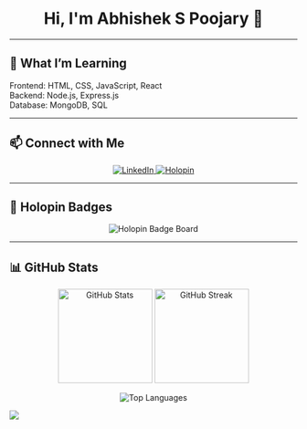 <h1 align="center">Hi, I'm Abhishek S Poojary 👋</h1>

---

## 🌱 What I’m Learning  
<p>
  Frontend: HTML, CSS, JavaScript, React <br>
  Backend: Node.js, Express.js <br>
  Database: MongoDB, SQL
</p>

---

## 📫 Connect with Me  
<p align="center">
  <a href="https://www.linkedin.com/in/abhishek-s-poojary-a8385a296/" target="_blank">
    <img src="https://img.shields.io/badge/LinkedIn-0A66C2?style=for-the-badge&logo=linkedin&logoColor=white" alt="LinkedIn"/>
  </a>
  <a href="https://holopin.io/@abhishekpoojary" target="_blank">
    <img src="https://img.shields.io/badge/Holopin-5CDB95?style=for-the-badge&logo=holopin&logoColor=white" alt="Holopin"/>
  </a>
</p>

---

## 🎨 Holopin Badges  
<p align="center">
  <img src="https://holopin.me/abhishekpoojary" alt="Holopin Badge Board"/>
</p>

---

## 📊 GitHub Stats  
<p align="center">
  <img src="https://github-readme-stats.vercel.app/api?username=AbhishekPoojary&show_icons=true&theme=tokyonight" alt="GitHub Stats" height="165"/>
  <img src="https://streak-stats.vercel.app?user=AbhishekPoojary&theme=tokyonight" alt="GitHub Streak" height="165"/>
</p>

<p align="center">
  <img src="https://github-readme-stats.vercel.app/api/top-langs/?username=AbhishekPoojary&layout=compact&theme=tokyonight" alt="Top Languages"/>
</p>

![](https://komarev.com/ghpvc/?username=AbhishekPoojary)
